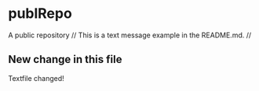 # publRepo
A public repository //
This is a text message example in the README.md. //

## New change in this file
Textfile changed!

